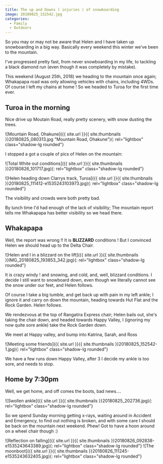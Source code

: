 ```yaml
---
title: The up and Downs ( injuries ) of snowboarding
image: 20180825_152542.jpg
categories:
  - Family
  - Outdoors
---
```

So you may or may not be aware that Helen and I have taken up snowboarding in a big way. Basically every weekend this winter we've been to the mountain.

I've progressed pretty fast, from never snowboarding in my life, to tackling a black diamond run (even though it was completely by mistake).

This weekend (August 25th, 2018) we heading to the mountain once again; Whakapapa road was only allowing vehicles with chains, including 4WDs. Of course I left my chains at home ! So we headed to Turoa for the first time ever.

## Turoa in the morning

Nice drive up Moutain Road, really pretty scenery, with snow dusting the trees.

![Mountain Road, Ohakune]({{ site.url }}{{ site.thumbnails }}20180825_080313.jpg "Mountain Road, Ohakune"){: rel="lightbox" class="shadow-lg rounded"}

I stopped a got a couple of pics of Helen on the mountain:

![Total White out conditions]({{ site.url }}{{ site.thumbnails }}20180826_101717.jpg){: rel="lightbox" class="shadow-lg rounded"}
  
![Helen heading down Clarrys track, Turoa]({{ site.url }}{{ site.thumbnails }}20180825_111412-e1535243103973.jpg){: rel="lightbox" class="shadow-lg rounded"}

The visibility and crowds were both pretty bad.
  
By lunch time I'd had enough of the lack of visibility; The mountain report tells me Whakapapa has better visibility so we head there.

## Whakapapa

Well, the report was wrong !! It is **BLIZZARD** conditions ! But I convinced Helen we should head up to the Delta Chair.

![Helen and I in a blizzard on the lift]({{ site.url }}{{ site.thumbnails }}IMG_20180825_193853_342.jpg){: rel="lightbox" class="shadow-lg rounded"}

It is crazy windy ! and snowing, and cold, and, well, blizzard conditions. I decide I still want to snowboard down, even though we literally cannot see the snow under our feet, and Helen follows.

Of course I take a big tumble, and get back up with pain in my left ankle; I ignore it and carry on down the mountain, heading towards Hut Flat and the Rock Garden. Helen follows.

We rendezvous at the top of Rangatira Express chair; Helen bails out, she's taking the chair down, and headed towards Happy Valley, I (ignoring my now quite sore ankle) take the Rock Garden down.

We meet at Happy valley, and bump into Katrina, Sarah, and Ross

![Meeting some friends]({{ site.url }}{{ site.thumbnails }}20180825_152542-1.jpg){: rel="lightbox" class="shadow-lg rounded"}

We have a few runs down Happy Valley, after 3 I decide my ankle is too sore, and needs to stop.

## Home by 7:30pm

Well, we get home, and off comes the boots, bad news....

![Swollen ankle]({{ site.url }}{{ site.thumbnails }}20180825_202736.jpg){: rel="lightbox" class="shadow-lg rounded"}

So we spend Sunday morning getting x-rays, waiting around in Accident and Emergency, to find out nothing is broken, and with some care I should be back on the mountain next weekend. Phew! Got to have a hoon around on a wheel chair though :)

![Reflection on falling]({{ site.url }}{{ site.thumbnails }}20180826_092838-e1535243643389.jpg){: rel="lightbox" class="shadow-lg rounded"} ![The moonboot]({{ site.url }}{{ site.thumbnails }}20180826_111245-e1535243632405.jpg){: rel="lightbox" class="shadow-lg rounded"}
